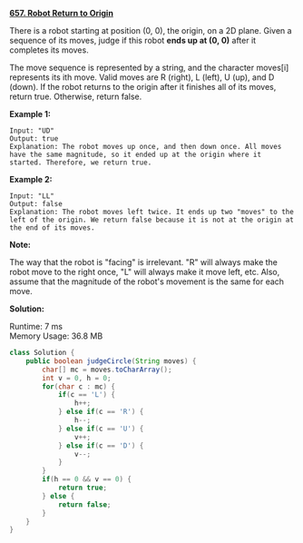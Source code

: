 **[657. Robot Return to Origin](https://leetcode.com/problems/robot-return-to-origin/)**

There is a robot starting at position (0, 0), the origin, on a 2D plane. Given a sequence of its moves, judge if this robot **ends up at (0, 0)** after it completes its moves.

The move sequence is represented by a string, and the character moves[i] represents its ith move. Valid moves are R (right), L (left), U (up), and D (down). If the robot returns to the origin after it finishes all of its moves, return true. Otherwise, return false.

**Example 1:**
```
Input: "UD"
Output: true 
Explanation: The robot moves up once, and then down once. All moves have the same magnitude, so it ended up at the origin where it started. Therefore, we return true.
```

**Example 2:**
```
Input: "LL"
Output: false
Explanation: The robot moves left twice. It ends up two "moves" to the left of the origin. We return false because it is not at the origin at the end of its moves.
```

**Note:**

 The way that the robot is "facing" is irrelevant. "R" will always make the robot move to the right once, "L" will always make it move left, etc. Also, assume that the magnitude of the robot's movement is the same for each move.

**Solution:**

Runtime: 7 ms<br/>
Memory Usage: 36.8 MB

```java
class Solution {
    public boolean judgeCircle(String moves) {
        char[] mc = moves.toCharArray();
        int v = 0, h = 0;
        for(char c : mc) {
            if(c == 'L') {
                h++;
            } else if(c == 'R') {
                h--;
            } else if(c == 'U') {
                v++;
            } else if(c == 'D') {
                v--;
            }
        }
        if(h == 0 && v == 0) {
            return true;
        } else {
            return false;
        }
    }
}
```